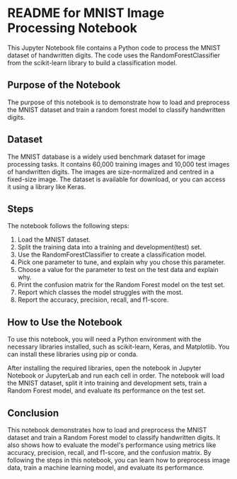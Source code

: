# README for MNIST Image Processing Notebook

This Jupyter Notebook file contains a Python code to process the MNIST dataset of handwritten digits. The code uses the RandomForestClassifier from the scikit-learn library to build a classification model.

## Purpose of the Notebook
The purpose of this notebook is to demonstrate how to load and preprocess the MNIST dataset and train a random forest model to classify handwritten digits.

## Dataset
The MNIST database is a widely used benchmark dataset for image processing tasks. It contains 60,000 training images and 10,000 test images of handwritten digits. The images are size-normalized and centred in a fixed-size image. The dataset is available for download, or you can access it using a library like Keras.

## Steps
The notebook follows the following steps:

1. Load the MNIST dataset.
2. Split the training data into a training and development(test) set.
3. Use the RandomForestClassifier to create a classification model.
4. Pick one parameter to tune, and explain why you chose this parameter.
5. Choose a value for the parameter to test on the test data and explain why.
6. Print the confusion matrix for the Random Forest model on the test set.
7. Report which classes the model struggles with the most.
8. Report the accuracy, precision, recall, and f1-score.

## How to Use the Notebook
To use this notebook, you will need a Python environment with the necessary libraries installed, such as scikit-learn, Keras, and Matplotlib. You can install these libraries using pip or conda.

After installing the required libraries, open the notebook in Jupyter Notebook or JupyterLab and run each cell in order. The notebook will load the MNIST dataset, split it into training and development sets, train a Random Forest model, and evaluate its performance on the test set.

## Conclusion
This notebook demonstrates how to load and preprocess the MNIST dataset and train a Random Forest model to classify handwritten digits. It also shows how to evaluate the model's performance using metrics like accuracy, precision, recall, and f1-score, and the confusion matrix. By following the steps in this notebook, you can learn how to preprocess image data, train a machine learning model, and evaluate its performance.
